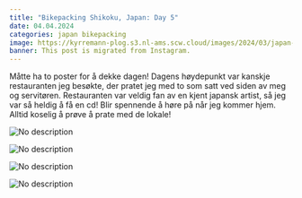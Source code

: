 ```yaml
---
title: "Bikepacking Shikoku, Japan: Day 5"
date: 04.04.2024
categories: japan bikepacking
image: https://kyrremann-plog.s3.nl-ams.scw.cloud/images/2024/03/japan-shikoku-04.04.2024-0.webp
banner: This post is migrated from Instagram.
---
```


Måtte ha to poster for å dekke dagen! Dagens høydepunkt var kanskje restauranten jeg besøkte, der pratet jeg med to som satt ved siden av meg og servitøren. Restauranten var veldig fan av en kjent japansk artist, så jeg var så heldig å få en cd! Blir spennende å høre på når jeg kommer hjem. Alltid koselig å prøve å prate med de lokale!

![No description](https://kyrremann-plog.s3.nl-ams.scw.cloud/images/2024/03/japan-shikoku-04.04.2024-1.webp)

![No description](https://kyrremann-plog.s3.nl-ams.scw.cloud/images/2024/03/japan-shikoku-04.04.2024-2.webp)

![No description](https://kyrremann-plog.s3.nl-ams.scw.cloud/images/2024/03/japan-shikoku-04.04.2024-3.webp)

![No description](https://kyrremann-plog.s3.nl-ams.scw.cloud/images/2024/03/japan-shikoku-04.04.2024-4.webp)

